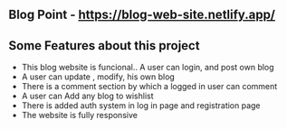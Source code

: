 ## Blog Point - https://blog-web-site.netlify.app/
## Some Features about this project
- This blog website is funcional.. A user can login, and post own blog
- A user can update , modify, his own blog
- There is a comment section by which a logged in user can comment
- A user can Add any blog to wishlist
- There is added auth system in log in page and registration page
- The website is fully responsive